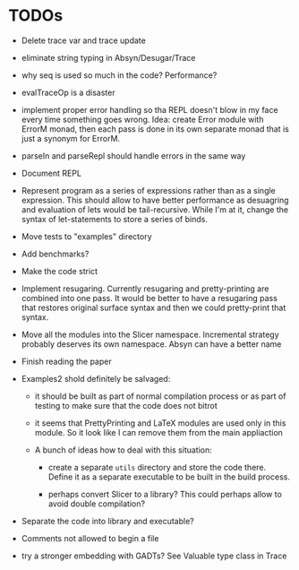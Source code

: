 TODOs
=====

  * Delete trace var and trace update

  * eliminate string typing in Absyn/Desugar/Trace

  * why seq is used so much in the code? Performance?

  * evalTraceOp is a disaster

  * implement proper error handling so tha REPL doesn't blow in my face every
    time something goes wrong.  Idea: create Error module with ErrorM monad,
    then each pass is done in its own separate monad that is just a synonym for
    ErrorM.

  * parseIn and parseRepl should handle errors in the same way

  * Document REPL

  * Represent program as a series of expressions rather than as a single
    expression.  This should allow to have better performance as desuagring and
    evaluation of lets would be tail-recursive.  While I'm at it, change the
    syntax of let-statements to store a series of binds.

  * Move tests to "examples" directory

  * Add benchmarks?

  * Make the code strict

  * Implement resugaring. Currently resugaring and pretty-printing are combined
    into one pass.  It would be better to have a resugaring pass that restores
    original surface syntax and then we could pretty-print that syntax.

  * Move all the modules into the Slicer namespace.  Incremental strategy
    probably deserves its own namespace.  Absyn can have a better name

  * Finish reading the paper

  * Examples2 shold definitely be salvaged:

    * it should be built as part of normal compilation process or as part of
      testing to make sure that the code does not bitrot

    * it seems that PrettyPrinting and LaTeX modules are used only in this
      module.  So it look like I can remove them from the main appliaction

    * A bunch of ideas how to deal with this situation:

      * create a separate `utils` directory and store the code there.  Define it
        as a separate executable to be built in the build process.

      * perhaps convert Slicer to a library?  This could perhaps allow to avoid
        double compilation?

  * Separate the code into library and executable?

  * Comments not allowed to begin a file

  * try a stronger embedding with GADTs?  See Valuable type class in Trace
